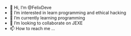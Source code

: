 - 👋 Hi, I’m @FelixDeve
- 👀 I’m interested in learn programming and ethical hacking 
- 🌱 I’m currently learning programming 
- 💞️ I’m looking to collaborate on JEXE
- 📫 How to reach me ...

<!---
FelixDeve/FelixDeve is a ✨ special ✨ repository because its `README.md` (this file) appears on your GitHub profile.
You can click the Preview link to take a look at your changes.
--->
